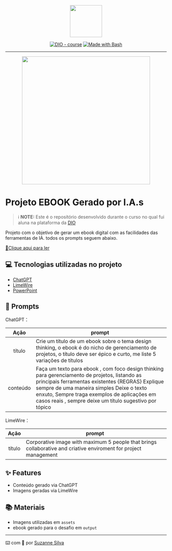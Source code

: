 <p align="center">
    <img width="100" src=".github/assets/banner.png">
</p>


<p align="center">
<a href="https://dio.me/"><img src="https://img.shields.io/badge/DIO-Course-28DA77?logo=youtube" alt="DIO - course"></a>
<a href="https://www.gnu.org/software/bash/" title="Go to Bash homepage"><img src="https://img.shields.io/badge/Prompt-Project-blue?logo=gnu-bash&amp;logoColor=white" alt="Made with Bash"></a></p>

-------


<p align="center">
<img 
    src="./assets/cover.png"
    width="400"  
/>
</p>

# Projeto EBOOK Gerado por I.A.s


 > ℹ️ **NOTE:** Este é o repositório desenvolvido durante o curso no qual fui aluna na plataforma da [DIO](https://dio.me)

Projeto com o objetivo de gerar um ebook digital com as facilidades das ferramentas de IA. todos os prompts
seguem abaixo.

<a href="https://github.com/felipeAguiarCode/prompts-recipe-to-create-a-ebook/blob/main/output/ebook%20-%20css%20jedi%20output.pdf" title="View PDF now"> 📕Clique aqui para ler</a>

## 💻 Tecnologias utilizadas no projeto

- [ChatGPT](https://chat.openai.com/) 
- [LimeWire](https://limewire.com/studio/image/create-image)
- [PowerPoint](https://www.microsoft.com/en/microsoft-365/powerpoint)

## 🧠 Prompts


ChatGPT：

|   Ação   | prompt                                                                                                                                                                                                                                                                         |
| :------: | ------------------------------------------------------------------------------------------------------------------------------------------------------------------------------------------------------------------------------------------------------------------------------ |
|  título  | Crie um título de um ebook sobre o tema design thinking, o ebook é do nicho de gerenciamento de projetos, o título deve ser épico e curto, me liste 5 variações de títulos                                                       |
| conteúdo | Faça um texto para ebook , com foco design thinking para gerenciamento de projetos, listando as principais ferramentas existentes {REGRAS} Explique sempre de uma maneira simples Deixe o texto enxuto, Sempre traga exemplos de aplicações em casos reais , sempre deixe um título sugestivo por tópico |


LimeWire：

|  Ação  | prompt                                                                                 |
| :----: | -------------------------------------------------------------------------------------- |
| título | Corporative image with maximum 5 people that brings collaborative and criative enviroment for project management |

## ✨ Features

- Conteúdo gerado via ChatGPT
- Imagens geradas via LimeWire

## 📚 Materiais

- Imagens utilizadas em `assets`
- ebook gerado para o desafio em `output`

---

⌨️ com 💜 por [Suzanne Silva](https://github.com/SuzanneRSilva)
